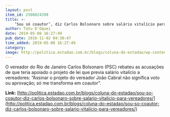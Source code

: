 ```yaml
---
layout: post
item_id: 2586024398
title: >-
    ‘Sou só coautor’, diz Carlos Bolsonaro sobre salário vitalício para vereadores
author: Tatu D'Oquei
date: 2019-05-08 16:27:49
pub_date: 2016-11-02 04:30:47
time_added: 2019-05-08 16:27:49
category: 
image: http://politica.estadao.com.br/blogs/coluna-do-estadao/wp-content/uploads/sites/352/2016/11/carlos-bolsonaro-fabio-motta-estadao.jpg
---
```


O vereador do Rio de Janeiro Carlos Bolsonaro (PSC) rebateu as acusações de que teria apoiado o projeto de lei que previa salário vitalício a vereadores: “Assinar o projeto do vereador João Cabral não significa voto ou aprovação; só me transforma em coautor”.

**Link:** [http://politica.estadao.com.br/blogs/coluna-do-estadao/sou-so-coautor-diz-carlos-bolsonaro-sobre-salario-vitalicio-para-vereadores/](http://politica.estadao.com.br/blogs/coluna-do-estadao/sou-so-coautor-diz-carlos-bolsonaro-sobre-salario-vitalicio-para-vereadores/)

